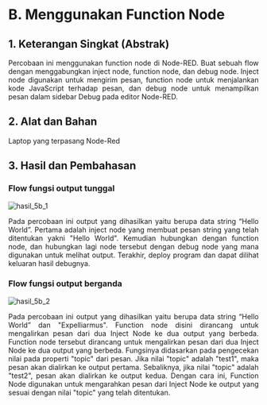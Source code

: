 # B. Menggunakan Function Node

## 1. Keterangan Singkat (Abstrak)

<p align="justify">Percobaan ini menggunakan function node di Node-RED. Buat sebuah flow dengan menggabungkan inject node, function node, dan debug node. Inject node digunakan untuk mengirim pesan, function node untuk menjalankan kode JavaScript terhadap pesan, dan debug node untuk menampilkan pesan dalam sidebar Debug pada editor Node-RED.


## 2. Alat dan Bahan

Laptop yang terpasang Node-Red
   
## 3. Hasil dan Pembahasan

### Flow fungsi output tunggal

![hasil_5b_1](https://github.com/milham08330/Embedded-System/assets/42812745/1278eac6-e566-4571-90e4-2b9ff475e77f)

<p align="justify">Pada percobaan ini output yang dihasilkan yaitu berupa data string “Hello World”. Pertama adalah inject node yang membuat pesan string yang telah ditentukan yakni "Hello World". Kemudian hubungkan dengan function node, dan hubungkan lagi node tersebut dengan debug node yang mana digunakan untuk melihat output. Terakhir, deploy program dan dapat dilihat keluaran hasil debugnya.

### Flow fungsi output berganda

![hasil_5b_2](https://github.com/milham08330/Embedded-System/assets/42812745/3558e9e2-2abe-4049-b264-9235d7618b60)

<p align="justify">Pada percobaan ini output yang dihasilkan yaitu berupa data string “Hello World” dan "Expelliarmus". Function node disini dirancang untuk mengalirkan pesan dari dua Inject Node ke dua output yang berbeda. Function node tersebut dirancang untuk mengalirkan pesan dari dua Inject Node ke dua output yang berbeda. Fungsinya didasarkan pada pengecekan nilai pada properti "topic" dari pesan. Jika nilai "topic" adalah "test1", maka pesan akan dialirkan ke output pertama. Sebaliknya, jika nilai "topic" adalah "test2", pesan akan dialirkan ke output kedua. Dengan cara ini, Function Node digunakan untuk mengarahkan pesan dari Inject Node ke output yang sesuai dengan nilai "topic" yang telah ditentukan.

